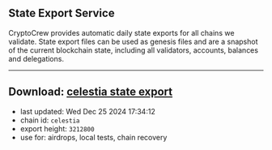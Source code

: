 ## State Export Service
CryptoCrew provides automatic daily state exports for all chains we validate. State export files can be used as genesis files and are a snapshot of the current blockchain state, including all validators, accounts, balances and delegations.

---
**Download: [celestia state export](https://dl-eu2.ccvalidators.com/SERVICE/celestia/celestia_export_3212800.json)**
---

- last updated: Wed Dec 25 2024 17:34:12
- chain id: `celestia`
- export height: `3212800`
- use for: airdrops, local tests, chain recovery
